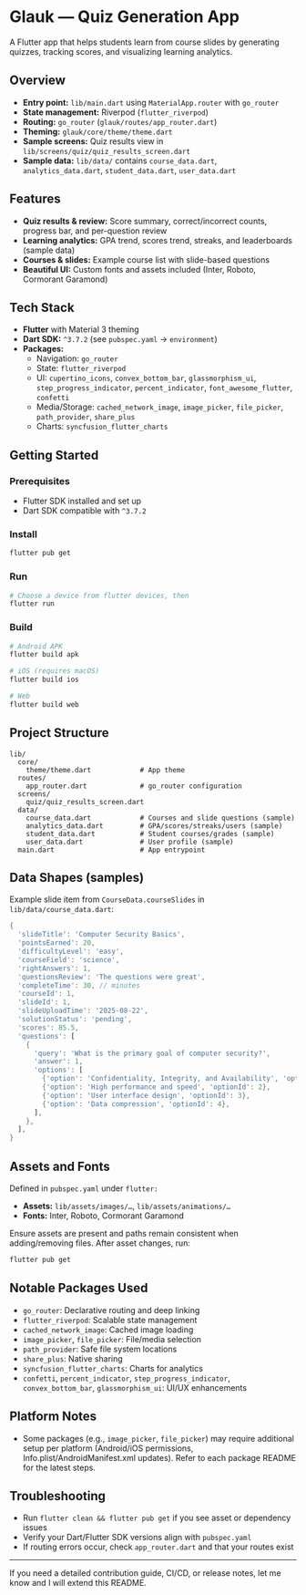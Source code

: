 # Glauk — Quiz Generation App

A Flutter app that helps students learn from course slides by generating quizzes, tracking scores, and visualizing learning analytics.

## Overview
- **Entry point:** `lib/main.dart` using `MaterialApp.router` with `go_router`
- **State management:** Riverpod (`flutter_riverpod`)
- **Routing:** `go_router` (`glauk/routes/app_router.dart`)
- **Theming:** `glauk/core/theme/theme.dart`
- **Sample screens:** Quiz results view in `lib/screens/quiz/quiz_results_screen.dart`
- **Sample data:** `lib/data/` contains `course_data.dart`, `analytics_data.dart`, `student_data.dart`, `user_data.dart`

## Features
- **Quiz results & review:** Score summary, correct/incorrect counts, progress bar, and per-question review
- **Learning analytics:** GPA trend, scores trend, streaks, and leaderboards (sample data)
- **Courses & slides:** Example course list with slide-based questions
- **Beautiful UI:** Custom fonts and assets included (Inter, Roboto, Cormorant Garamond)

## Tech Stack
- **Flutter** with Material 3 theming
- **Dart SDK:** `^3.7.2` (see `pubspec.yaml` → `environment`)
- **Packages:**
  - Navigation: `go_router`
  - State: `flutter_riverpod`
  - UI: `cupertino_icons`, `convex_bottom_bar`, `glassmorphism_ui`, `step_progress_indicator`, `percent_indicator`, `font_awesome_flutter`, `confetti`
  - Media/Storage: `cached_network_image`, `image_picker`, `file_picker`, `path_provider`, `share_plus`
  - Charts: `syncfusion_flutter_charts`

## Getting Started
### Prerequisites
- Flutter SDK installed and set up
- Dart SDK compatible with `^3.7.2`

### Install
```bash
flutter pub get
```

### Run
```bash
# Choose a device from flutter devices, then
flutter run
```

### Build
```bash
# Android APK
flutter build apk

# iOS (requires macOS)
flutter build ios

# Web
flutter build web
```

## Project Structure
```
lib/
  core/
    theme/theme.dart            # App theme
  routes/
    app_router.dart             # go_router configuration
  screens/
    quiz/quiz_results_screen.dart
  data/
    course_data.dart            # Courses and slide questions (sample)
    analytics_data.dart         # GPA/scores/streaks/users (sample)
    student_data.dart           # Student courses/grades (sample)
    user_data.dart              # User profile (sample)
  main.dart                     # App entrypoint
```

## Data Shapes (samples)
Example slide item from `CourseData.courseSlides` in `lib/data/course_data.dart`:
```dart
{
  'slideTitle': 'Computer Security Basics',
  'pointsEarned': 20,
  'difficultyLevel': 'easy',
  'courseField': 'science',
  'rightAnswers': 1,
  'questionsReview': 'The questions were great',
  'completeTime': 30, // minutes
  'courseId': 1,
  'slideId': 1,
  'slideUploadTime': '2025-08-22',
  'solutionStatus': 'pending',
  'scores': 85.5,
  'questions': [
    {
      'query': 'What is the primary goal of computer security?',
      'answer': 1,
      'options': [
        {'option': 'Confidentiality, Integrity, and Availability', 'optionId': 1},
        {'option': 'High performance and speed', 'optionId': 2},
        {'option': 'User interface design', 'optionId': 3},
        {'option': 'Data compression', 'optionId': 4},
      ],
    },
  ],
}
```

## Assets and Fonts
Defined in `pubspec.yaml` under `flutter:`
- **Assets:** `lib/assets/images/…`, `lib/assets/animations/…`
- **Fonts:** Inter, Roboto, Cormorant Garamond

Ensure assets are present and paths remain consistent when adding/removing files. After asset changes, run:
```bash
flutter pub get
```

## Notable Packages Used
- `go_router`: Declarative routing and deep linking
- `flutter_riverpod`: Scalable state management
- `cached_network_image`: Cached image loading
- `image_picker`, `file_picker`: File/media selection
- `path_provider`: Safe file system locations
- `share_plus`: Native sharing
- `syncfusion_flutter_charts`: Charts for analytics
- `confetti`, `percent_indicator`, `step_progress_indicator`, `convex_bottom_bar`, `glassmorphism_ui`: UI/UX enhancements

## Platform Notes
- Some packages (e.g., `image_picker`, `file_picker`) may require additional setup per platform (Android/iOS permissions, Info.plist/AndroidManifest.xml updates). Refer to each package README for the latest steps.

## Troubleshooting
- Run `flutter clean && flutter pub get` if you see asset or dependency issues
- Verify your Dart/Flutter SDK versions align with `pubspec.yaml`
- If routing errors occur, check `app_router.dart` and that your routes exist

---
If you need a detailed contribution guide, CI/CD, or release notes, let me know and I will extend this README.